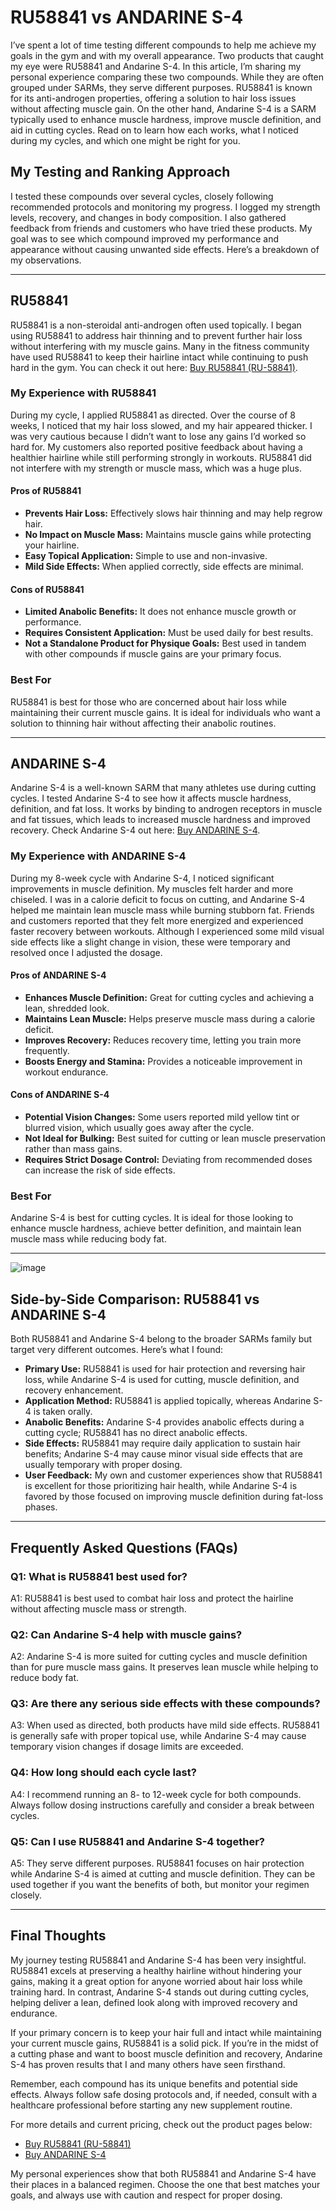 <!-- Start of Article -->
<h1>RU58841 vs ANDARINE S-4</h1>

<p>I’ve spent a lot of time testing different compounds to help me achieve my goals in the gym and with my overall appearance. Two products that caught my eye were RU58841 and Andarine S-4. In this article, I’m sharing my personal experience comparing these two compounds. While they are often grouped under SARMs, they serve different purposes. RU58841 is known for its anti-androgen properties, offering a solution to hair loss issues without affecting muscle gain. On the other hand, Andarine S-4 is a SARM typically used to enhance muscle hardness, improve muscle definition, and aid in cutting cycles. Read on to learn how each works, what I noticed during my cycles, and which one might be right for you.</p>

<h2>My Testing and Ranking Approach</h2>
<p>I tested these compounds over several cycles, closely following recommended protocols and monitoring my progress. I logged my strength levels, recovery, and changes in body composition. I also gathered feedback from friends and customers who have tried these products. My goal was to see which compound improved my performance and appearance without causing unwanted side effects. Here’s a breakdown of my observations.</p>

<hr />

<h2>RU58841</h2>
<p>RU58841 is a non-steroidal anti-androgen often used topically. I began using RU58841 to address hair thinning and to prevent further hair loss without interfering with my muscle gains. Many in the fitness community have used RU58841 to keep their hairline intact while continuing to push hard in the gym. You can check it out here: <a href="https://www.chemyo.com/ru58841/?campaign=github&ref=166" target="_blank">Buy RU58841 (RU-58841)</a>.</p>

<h3>My Experience with RU58841</h3>
<p>During my cycle, I applied RU58841 as directed. Over the course of 8 weeks, I noticed that my hair loss slowed, and my hair appeared thicker. I was very cautious because I didn’t want to lose any gains I’d worked so hard for. My customers also reported positive feedback about having a healthier hairline while still performing strongly in workouts. RU58841 did not interfere with my strength or muscle mass, which was a huge plus.</p>

<h4>Pros of RU58841</h4>
<ul>
  <li><strong>Prevents Hair Loss:</strong> Effectively slows hair thinning and may help regrow hair.</li>
  <li><strong>No Impact on Muscle Mass:</strong> Maintains muscle gains while protecting your hairline.</li>
  <li><strong>Easy Topical Application:</strong> Simple to use and non-invasive.</li>
  <li><strong>Mild Side Effects:</strong> When applied correctly, side effects are minimal.</li>
</ul>

<h4>Cons of RU58841</h4>
<ul>
  <li><strong>Limited Anabolic Benefits:</strong> It does not enhance muscle growth or performance.</li>
  <li><strong>Requires Consistent Application:</strong> Must be used daily for best results.</li>
  <li><strong>Not a Standalone Product for Physique Goals:</strong> Best used in tandem with other compounds if muscle gains are your primary focus.</li>
</ul>

<h3>Best For</h3>
<p>RU58841 is best for those who are concerned about hair loss while maintaining their current muscle gains. It is ideal for individuals who want a solution to thinning hair without affecting their anabolic routines.</p>

<hr />

<h2>ANDARINE S-4</h2>
<p>Andarine S-4 is a well-known SARM that many athletes use during cutting cycles. I tested Andarine S-4 to see how it affects muscle hardness, definition, and fat loss. It works by binding to androgen receptors in muscle and fat tissues, which leads to increased muscle hardness and improved recovery. Check Andarine S-4 out here: <a href="https://brutalforce.com/product/andalean/?_ef_transaction_id=&uid=64&oid=5&affid=144&source_id=github" target="_blank">Buy ANDARINE S-4</a>.</p>

<h3>My Experience with ANDARINE S-4</h3>
<p>During my 8-week cycle with Andarine S-4, I noticed significant improvements in muscle definition. My muscles felt harder and more chiseled. I was in a calorie deficit to focus on cutting, and Andarine S-4 helped me maintain lean muscle mass while burning stubborn fat. Friends and customers reported that they felt more energized and experienced faster recovery between workouts. Although I experienced some mild visual side effects like a slight change in vision, these were temporary and resolved once I adjusted the dosage.</p>

<h4>Pros of ANDARINE S-4</h4>
<ul>
  <li><strong>Enhances Muscle Definition:</strong> Great for cutting cycles and achieving a lean, shredded look.</li>
  <li><strong>Maintains Lean Muscle:</strong> Helps preserve muscle mass during a calorie deficit.</li>
  <li><strong>Improves Recovery:</strong> Reduces recovery time, letting you train more frequently.</li>
  <li><strong>Boosts Energy and Stamina:</strong> Provides a noticeable improvement in workout endurance.</li>
</ul>

<h4>Cons of ANDARINE S-4</h4>
<ul>
  <li><strong>Potential Vision Changes:</strong> Some users reported mild yellow tint or blurred vision, which usually goes away after the cycle.</li>
  <li><strong>Not Ideal for Bulking:</strong> Best suited for cutting or lean muscle preservation rather than mass gains.</li>
  <li><strong>Requires Strict Dosage Control:</strong> Deviating from recommended doses can increase the risk of side effects.</li>
</ul>

<h3>Best For</h3>
<p>Andarine S-4 is best for cutting cycles. It is ideal for those looking to enhance muscle hardness, achieve better definition, and maintain lean muscle mass while reducing body fat.</p>

<hr />

![image](https://github.com/user-attachments/assets/a8259b47-9e64-4373-88df-a58f8b25f87a)

<h2>Side-by-Side Comparison: RU58841 vs ANDARINE S-4</h2>
<p>Both RU58841 and Andarine S-4 belong to the broader SARMs family but target very different outcomes. Here’s what I found:</p>
<ul>
  <li><strong>Primary Use:</strong> RU58841 is used for hair protection and reversing hair loss, while Andarine S-4 is used for cutting, muscle definition, and recovery enhancement.</li>
  <li><strong>Application Method:</strong> RU58841 is applied topically, whereas Andarine S-4 is taken orally.</li>
  <li><strong>Anabolic Benefits:</strong> Andarine S-4 provides anabolic effects during a cutting cycle; RU58841 has no direct anabolic effects.</li>
  <li><strong>Side Effects:</strong> RU58841 may require daily application to sustain hair benefits; Andarine S-4 may cause minor visual side effects that are usually temporary with proper dosing.</li>
  <li><strong>User Feedback:</strong> My own and customer experiences show that RU58841 is excellent for those prioritizing hair health, while Andarine S-4 is favored by those focused on improving muscle definition during fat-loss phases.</li>
</ul>

<hr />

<h2>Frequently Asked Questions (FAQs)</h2>
<h3>Q1: What is RU58841 best used for?</h3>
<p>A1: RU58841 is best used to combat hair loss and protect the hairline without affecting muscle mass or strength.</p>

<h3>Q2: Can Andarine S-4 help with muscle gains?</h3>
<p>A2: Andarine S-4 is more suited for cutting cycles and muscle definition than for pure muscle mass gains. It preserves lean muscle while helping to reduce body fat.</p>

<h3>Q3: Are there any serious side effects with these compounds?</h3>
<p>A3: When used as directed, both products have mild side effects. RU58841 is generally safe with proper topical use, while Andarine S-4 may cause temporary vision changes if dosage limits are exceeded.</p>

<h3>Q4: How long should each cycle last?</h3>
<p>A4: I recommend running an 8- to 12-week cycle for both compounds. Always follow dosing instructions carefully and consider a break between cycles.</p>

<h3>Q5: Can I use RU58841 and Andarine S-4 together?</h3>
<p>A5: They serve different purposes. RU58841 focuses on hair protection while Andarine S-4 is aimed at cutting and muscle definition. They can be used together if you want the benefits of both, but monitor your regimen closely.</p>

<hr />

<h2>Final Thoughts</h2>
<p>My journey testing RU58841 and Andarine S-4 has been very insightful. RU58841 excels at preserving a healthy hairline without hindering your gains, making it a great option for anyone worried about hair loss while training hard. In contrast, Andarine S-4 stands out during cutting cycles, helping deliver a lean, defined look along with improved recovery and endurance.</p>
<p>If your primary concern is to keep your hair full and intact while maintaining your current muscle gains, RU58841 is a solid pick. If you’re in the midst of a cutting phase and want to boost muscle definition and recovery, Andarine S-4 has proven results that I and many others have seen firsthand.</p>
<p>Remember, each compound has its unique benefits and potential side effects. Always follow safe dosing protocols and, if needed, consult with a healthcare professional before starting any new supplement routine.</p>
<p>For more details and current pricing, check out the product pages below:
  <ul>
    <li><a href="https://www.chemyo.com/ru58841/?campaign=github&ref=166" target="_blank">Buy RU58841 (RU-58841)</a></li>
    <li><a href="https://brutalforce.com/product/andalean/?_ef_transaction_id=&uid=64&oid=5&affid=144&source_id=github" target="_blank">Buy ANDARINE S-4</a></li>
  </ul>
</p>
<p>My personal experiences show that both RU58841 and Andarine S-4 have their places in a balanced regimen. Choose the one that best matches your goals, and always use with caution and respect for proper dosing.</p>

<!-- End of Article -->
